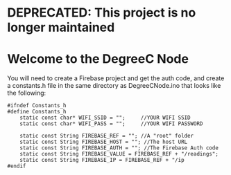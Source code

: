 # DEPRECATED: This project is no longer maintained

# Welcome to the DegreeC Node

You will need to create a Firebase project and get the auth code, and create a constants.h file in the same directory as DegreeCNode.ino that looks like the following:

    #ifndef Constants_h
    #define Constants_h
        static const char* WIFI_SSID = "";     //YOUR WIFI SSID
        static const char* WIFI_PASS = "";     //YOUR WIFI PASSWORD

        static const String FIREBASE_REF = ""; //A "root" folder
        static const String FIREBASE_HOST = ""; //The host URL
        static const String FIREBASE_AUTH = ""; //The Firebase Auth code
        static const String FIREBASE_VALUE = FIREBASE_REF + "/readings";
        static const String FIREBASE_IP = FIREBASE_REF + "/ip
    #endif
